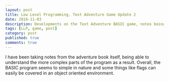 ```yaml
---
layout: post
title: Low Level Programming, Text Adventure Game Update 2
date: 2018-11-03
description: Developments on the Text Adventure BASIC game, notes being taken from the book.
tags: [LLP, game, post]
category: post
published: true
comments: true
---
```

I have been taking notes from the adventure book itself, being able to understand the more complex parts of the program as a result. Overall, the BASIC program seems to simple in nature and some things like flags can easily be covered in an object oriented environment.